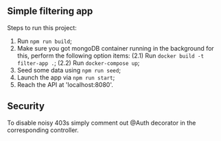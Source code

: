 ## Simple filtering app

Steps to run this project:

1. Run `npm run build`;
2. Make sure you got mongoDB container running in the background for this, perform the following
option items:
(2.1) Run `docker build -t filter-app .`;
(2.2) Run `docker-compose up`;
3. Seed some data using `npm run seed`;
4. Launch the app via `npm run start`;
5. Reach the API at 'localhost:8080'.

## Security
To disable noisy 403s simply comment out @Auth decorator in the corresponding controller.